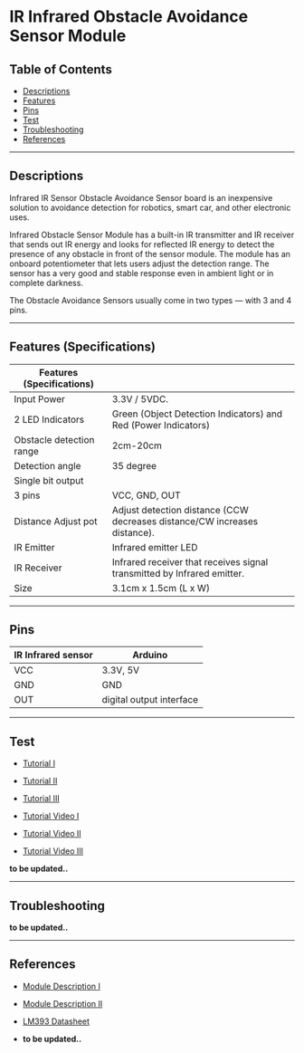 # IR Infrared Obstacle Avoidance Sensor Module

## Table of Contents

-   [Descriptions](#descriptions)
-   [Features](#features)
-   [Pins](#pins)
-   [Test](#test-code)
-   [Troubleshooting](#troubleshooting)
-   [References](#references)

---

## Descriptions

Infrared IR Sensor Obstacle Avoidance Sensor board is an inexpensive solution to avoidance detection for robotics, smart car, and other electronic uses.

Infrared Obstacle Sensor Module has a built-in IR transmitter and IR receiver that sends out IR energy and looks for reflected IR energy to detect the presence of any obstacle in front of the sensor module. The module has an onboard potentiometer that lets users adjust the detection range. The sensor has a very good and stable response even in ambient light or in complete darkness.

The Obstacle Avoidance Sensors usually come in two types — with 3 and 4 pins.

---

## Features (Specifications)

| Features (Specifications) |                                                                           |
| ------------------------- | ------------------------------------------------------------------------- |
| Input Power               | 3.3V / 5VDC.                                                              |
| 2 LED Indicators          | Green (Object Detection Indicators) and Red (Power Indicators)            |
| Obstacle detection range  | 2cm-20cm                                                                  |
| Detection angle           | 35 degree                                                                 |
| Single bit output         |                                                                           |
| 3 pins                    | VCC, GND, OUT                                                             |
| Distance Adjust pot       | Adjust detection distance (CCW decreases distance/CW increases distance). |
| IR Emitter                | Infrared emitter LED                                                      |
| IR Receiver               | Infrared receiver that receives signal transmitted by Infrared emitter.   |
| Size                      | 3.1cm x 1.5cm (L x W)                                                     |

---

## Pins

| IR Infrared sensor | Arduino                  |
| ------------------ | ------------------------ |
| VCC                | 3.3V, 5V                 |
| GND                | GND                      |
| OUT                | digital output interface |

---

## Test

-   [Tutorial I](https://bit.ly/2NJEhze)
-   [Tutorial II](https://osoyoo.com/2018/12/21/arduino-lesson-ir-obstacle-avoidance-module/)
-   [Tutorial III](https://create.arduino.cc/projecthub/munir03125344286/ir-obstacle-detector-a70e29)

-   [Tutorial Video I](https://www.youtube.com/watch?v=T3Li128GBlM)
-   [Tutorial Video II](https://youtu.be/Y6sGoqSujlQ)
-   [Tutorial Video III](https://www.youtube.com/watch?v=t9i4VRUglFE)

**to be updated..**

---

## Troubleshooting

**to be updated..**

---

## References

-   [Module Description I](https://bit.ly/3cYZa20)
-   [Module Description II](https://bit.ly/3tNJk0T)
-   [LM393 Datasheet](https://bit.ly/2PngwO8)

-   **to be updated..**
